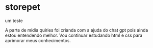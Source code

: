 # storepet
 um teste

A parte de midia quiries foi crianda com a ajuda do chat gpt pois ainda estou entendendo melhor. Vou continuar estudando html e css para aprimorar meus conhecimentos.